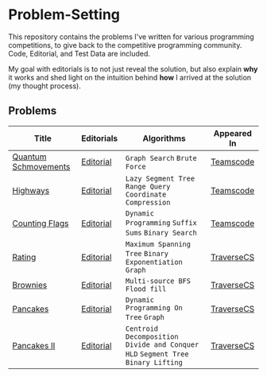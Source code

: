 # Problem-Setting
This repository contains the problems I've written for various programming competitions, to give back to the competitive programming community. Code, Editorial, and Test Data are included.

My goal with editorials is to not just reveal the solution, but also explain **why** it works and shed light on the intuition behind **how** I arrived at the solution (my thought process).

## Problems

| Title | Editorials | Algorithms | Appeared In |
| ----- | ---------- | ---------- | ----------- |
[Quantum Schmovements](https://codeforces.com/gym/103870/problem/L) | [Editorial](./Quantum-Schmovements/Quantum_Schmovements_Editorial.pdf) | `Graph Search` `Brute Force` | [Teamscode](https://www.teamscode.org/contests/summer-2022)
[Highways](https://codeforces.com/gym/103870/problem/O) | [Editorial](./Highways/Highways_Editorial.pdf) | `Lazy Segment Tree` `Range Query` `Coordinate Compression`| [Teamscode](https://www.teamscode.org/contests/summer-2022)
[Counting Flags](https://codeforces.com/gym/103870/problem/I) | [Editorial](./Counting-Flags/Counting_Flags_Editorial.pdf) | `Dynamic Programming` `Suffix Sums` `Binary Search` | [Teamscode](https://www.teamscode.org/contests/summer-2022)
[Rating](./Rating/rating-en-statement.pdf) | [Editorial](./Rating/rating-editorial.pdf) | `Maximum Spanning Tree` `Binary Exponentiation` `Graph` | [TraverseCS](https://traverse-cs.org/) |
[Brownies](./Brownies/Problem-H-Codeforces.pdf) | [Editorial](./Brownies/brownies-editorial.pdf) | `Multi-source BFS` `Flood fill`| [TraverseCS](https://traverse-cs.org/) |
[Pancakes](./Pancakes/Problem-J-Codeforces.pdf) | [Editorial](./Pancakes/pancakes-editorial.pdf) | `Dynamic Programming On Tree` `Graph`| [TraverseCS](https://traverse-cs.org/) |
[Pancakes II](./Pancakes-II/pancakes-II-en-statement.pdf) | [Editorial](./Pancakes-II/pancakes-II-editorial.pdf) | `Centroid Decomposition` `Divide and Conquer` `HLD` `Segment Tree` `Binary Lifting` | [TraverseCS](https://traverse-cs.org/) |
